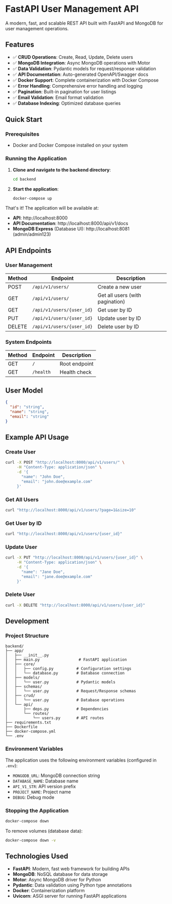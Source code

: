 # FastAPI User Management API

A modern, fast, and scalable REST API built with FastAPI and MongoDB for user management operations.

## Features

- ✅ **CRUD Operations**: Create, Read, Update, Delete users
- ✅ **MongoDB Integration**: Async MongoDB operations with Motor
- ✅ **Data Validation**: Pydantic models for request/response validation
- ✅ **API Documentation**: Auto-generated OpenAPI/Swagger docs
- ✅ **Docker Support**: Complete containerization with Docker Compose
- ✅ **Error Handling**: Comprehensive error handling and logging
- ✅ **Pagination**: Built-in pagination for user listings
- ✅ **Email Validation**: Email format validation
- ✅ **Database Indexing**: Optimized database queries

## Quick Start

### Prerequisites

- Docker and Docker Compose installed on your system

### Running the Application

1. **Clone and navigate to the backend directory**:
   ```bash
   cd backend
   ```

2. **Start the application**:
   ```bash
   docker-compose up
   ```

That's it! The application will be available at:

- **API**: http://localhost:8000
- **API Documentation**: http://localhost:8000/api/v1/docs
- **MongoDB Express** (Database UI): http://localhost:8081 (admin/admin123)

## API Endpoints

### User Management

| Method | Endpoint | Description |
|--------|----------|-------------|
| POST | `/api/v1/users/` | Create a new user |
| GET | `/api/v1/users/` | Get all users (with pagination) |
| GET | `/api/v1/users/{user_id}` | Get user by ID |
| PUT | `/api/v1/users/{user_id}` | Update user by ID |
| DELETE | `/api/v1/users/{user_id}` | Delete user by ID |

### System Endpoints

| Method | Endpoint | Description |
|--------|----------|-------------|
| GET | `/` | Root endpoint |
| GET | `/health` | Health check |

## User Model

```json
{
  "id": "string",
  "name": "string",
  "email": "string"
}
```

## Example API Usage

### Create User
```bash
curl -X POST "http://localhost:8000/api/v1/users/" \
     -H "Content-Type: application/json" \
     -d '{
       "name": "John Doe",
       "email": "john.doe@example.com"
     }'
```

### Get All Users
```bash
curl "http://localhost:8000/api/v1/users/?page=1&size=10"
```

### Get User by ID
```bash
curl "http://localhost:8000/api/v1/users/{user_id}"
```

### Update User
```bash
curl -X PUT "http://localhost:8000/api/v1/users/{user_id}" \
     -H "Content-Type: application/json" \
     -d '{
       "name": "Jane Doe",
       "email": "jane.doe@example.com"
     }'
```

### Delete User
```bash
curl -X DELETE "http://localhost:8000/api/v1/users/{user_id}"
```

## Development

### Project Structure

```
backend/
├── app/
│   ├── __init__.py
│   ├── main.py                 # FastAPI application
│   ├── core/
│   │   ├── config.py          # Configuration settings
│   │   └── database.py        # Database connection
│   ├── models/
│   │   └── user.py            # Pydantic models
│   ├── schemas/
│   │   └── user.py            # Request/Response schemas
│   ├── crud/
│   │   └── user.py            # Database operations
│   └── api/
│       ├── deps.py            # Dependencies
│       └── routes/
│           └── users.py       # API routes
├── requirements.txt
├── Dockerfile
├── docker-compose.yml
└── .env
```

### Environment Variables

The application uses the following environment variables (configured in `.env`):

- `MONGODB_URL`: MongoDB connection string
- `DATABASE_NAME`: Database name
- `API_V1_STR`: API version prefix
- `PROJECT_NAME`: Project name
- `DEBUG`: Debug mode

### Stopping the Application

```bash
docker-compose down
```

To remove volumes (database data):
```bash
docker-compose down -v
```

## Technologies Used

- **FastAPI**: Modern, fast web framework for building APIs
- **MongoDB**: NoSQL database for data storage
- **Motor**: Async MongoDB driver for Python
- **Pydantic**: Data validation using Python type annotations
- **Docker**: Containerization platform
- **Uvicorn**: ASGI server for running FastAPI applications
